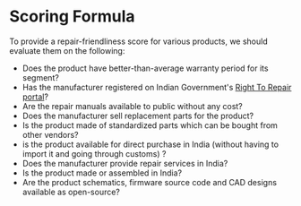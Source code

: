 # Scoring Formula

To provide a repair-friendliness score for various products, we should evaluate them on the following:

* Does the product have better-than-average warranty period for its segment?
* Has the manufacturer registered on Indian Government's [Right To Repair portal](https://righttorepairindia.gov.in/)?
* Are the repair manuals available to public without any cost?
* Does the manufacturer sell replacement parts for the product?
* Is the product made of standardized parts which can be bought from other vendors?
* is the product available for direct purchase in India (without having to import it and going through customs) ?
* Does the manufacturer provide repair services in India?
* Is the product made or assembled in India?
* Are the product schematics, firmware source code and CAD designs available as open-source?

